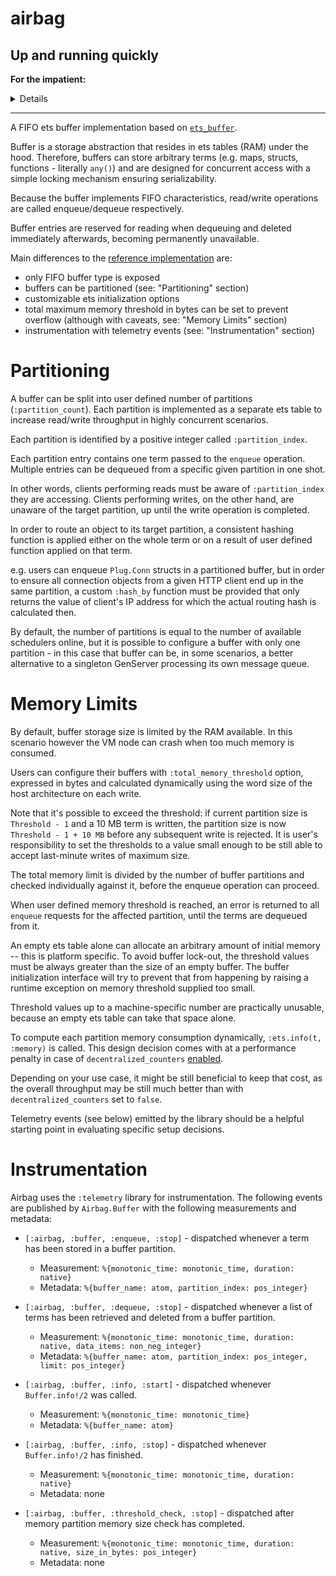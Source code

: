 # airbag


## Up and running quickly

**For the impatient:** <details>

![](https://media.giphy.com/media/UX3xnMG6pXEs9Njkl5/giphy.gif)

Add buffer/consumer definition to your application supervisor tree:

```elixir
 children = [
      {Airbag,
       [
         buffer_name: SomeBufferName,
         partition_count: 1,
         consumers_per_partition: 1,
         dequeue_limit: 10_000,
         total_memory_threshold: 1024 * 1024 * 1024, # default is :infinity
         processor: fn messages -> 
           IO.puts("Processing: #{inspect(messages)}") 
           :timer.sleep(500) 
         end,
         interval: :timer.seconds(10)
       ]},
       ...
```

And enqueue items as you please:

```elixir
Airbag.Buffer.enqueue(SomeBufferName, "some term")
```

The items will be processed in chunks of max 10 000 every 10 seconds as per the child specs above.

</details> 
 
--- 
 
<!-- MDOC !-->

A FIFO ets buffer implementation based on [`ets_buffer`][1].

Buffer is a storage abstraction that resides in ets tables (RAM)
under the hood. Therefore, buffers can store arbitrary terms
(e.g. maps, structs, functions - literally `any()`)
and are designed for concurrent access with a simple locking
mechanism ensuring serializability.

Because the buffer implements FIFO characteristics,
read/write operations are called enqueue/dequeue
respectively.

Buffer entries are reserved for reading when dequeuing and
deleted immediately afterwards, becoming permanently unavailable.

Main differences to the [reference implementation][1] are:

  * only FIFO buffer type is exposed
  * buffers can be partitioned (see: "Partitioning" section)
  * customizable ets initialization options
  * total maximum memory threshold in bytes can be set to
    prevent overflow (although with caveats, see: "Memory
    Limits" section)
  * instrumentation with telemetry events (see: "Instrumentation"
    section)

# Partitioning

A buffer can be split into user defined number of partitions
(`:partition_count`). Each partition is implemented as
a separate ets table to increase read/write throughput
in highly concurrent scenarios.

Each partition is identified by a positive integer called
`:partition_index`.

Each partition entry contains one term passed to the `enqueue`
operation. Multiple entries can be dequeued from a specific
given partition in one shot.

In other words, clients performing reads must be aware
of `:partition_index` they are accessing. Clients performing
writes, on the other hand, are unaware of the target
partition, up until the write operation is completed.

In order to route an object to its target partition,
a consistent hashing function is applied either on the whole
term or on a result of user defined function applied on that term.

e.g. users can enqueue `Plug.Conn` structs in a partitioned buffer,
but in order to ensure all connection objects from a given
HTTP client end up in the same partition, a custom `:hash_by`
function must be provided that only returns the value of client's
IP address for which the actual routing hash is calculated then.

By default, the number of partitions is equal to the number of
available schedulers online, but it is possible to configure
a buffer with only one partition - in this case that buffer can be,
in some scenarios, a better alternative to a singleton GenServer
processing its own message queue.

# Memory Limits

By default, buffer storage size is limited by the RAM available.
In this scenario however the VM node can crash when too much
memory is consumed.

Users can configure their buffers with `:total_memory_threshold`
option, expressed in bytes and calculated dynamically using
the word size of the host architecture on each write.

Note that it's possible to exceed the threshold: if current
partition size is `Threshold - 1` and a 10 MB term is written,
the partition size is now `Threshold - 1 + 10 MB` before any
subsequent write is rejected. It is user's responsibility to
set the thresholds to a value small enough to be still able
to accept last-minute writes of maximum size.

The total memory limit is divided by the number of buffer
partitions and checked individually against it, before
the enqueue operation can proceed.

When user defined memory threshold is reached, an error
is returned to all `enqueue` requests for the affected
partition, until the terms are dequeued from it.

An empty ets table alone can allocate an arbitrary amount
of initial memory -- this is platform specific. To avoid buffer
lock-out, the threshold values must be always greater
than the size of an empty buffer. The buffer initialization
interface will try to prevent that from happening by raising
a runtime exception on memory threshold supplied too small.

Threshold values up to a machine-specific number are practically unusable,
because an empty ets table can take that space alone.

To compute each partition memory consumption dynamically,
`:ets.info(t, :memory)` is called. This design decision
comes with at a performance penalty in case of
`decentralized_counters` [enabled][2].

Depending on your use case, it might be still beneficial
to keep that cost, as the overall throughput may be still
much better than with `decentralized_counters` set to `false`.

Telemetry events (see below) emitted by the library
should be a helpful starting point in evaluating
specific setup decisions.

# Instrumentation

Airbag uses the `:telemetry` library for instrumentation.
The following events are published by `Airbag.Buffer` with
the following measurements and metadata:

  * `[:airbag, :buffer, :enqueue, :stop]` - dispatched
    whenever a term has been stored in a buffer partition.
    * Measurement: `%{monotonic_time: monotonic_time, duration: native}`
    * Metadata: `%{buffer_name: atom, partition_index: pos_integer}`

  * `[:airbag, :buffer, :dequeue, :stop]` - dispatched
    whenever a list of terms has been retrieved and deleted
    from a buffer partition.
    * Measurement: `%{monotonic_time: monotonic_time, duration: native, data_items: non_neg_integer}`
    * Metadata: `%{buffer_name: atom, partition_index: pos_integer, limit: pos_integer}`

  * `[:airbag, :buffer, :info, :start]` - dispatched
    whenever `Buffer.info!/2` was called.
    * Measurement: `%{monotonic_time: monotonic_time}`
    * Metadata: `%{buffer_name: atom}`

  * `[:airbag, :buffer, :info, :stop]` - dispatched
    whenever `Buffer.info!/2` has finished.
    * Measurement: `%{monotonic_time: monotonic_time, duration: native}`
    * Metadata: none

  * `[:airbag, :buffer, :threshold_check, :stop]` - dispatched
    after memory partition memory size check has completed.
    * Measurement: `%{monotonic_time: monotonic_time, duration: native, size_in_bytes: pos_integer}`
    * Metadata: none

[1]: https://github.com/duomark/epocxy/blob/affd1c41aeae256050e2b2f11f2feb3532df8ebd/src/ets_buffer.erl

[2]: https://www.erlang.org/blog/scalable-ets-counters/
